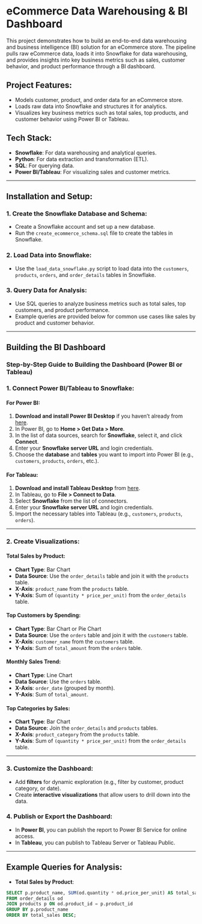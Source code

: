 # eCommerce Data Warehousing & BI Dashboard

This project demonstrates how to build an end-to-end data warehousing and business intelligence (BI) solution for an eCommerce store. The pipeline pulls raw eCommerce data, loads it into Snowflake for data warehousing, and provides insights into key business metrics such as sales, customer behavior, and product performance through a BI dashboard.

## Project Features:
- Models customer, product, and order data for an eCommerce store.
- Loads raw data into Snowflake and structures it for analytics.
- Visualizes key business metrics such as total sales, top products, and customer behavior using Power BI or Tableau.

## Tech Stack:
- **Snowflake**: For data warehousing and analytical queries.
- **Python**: For data extraction and transformation (ETL).
- **SQL**: For querying data.
- **Power BI/Tableau**: For visualizing sales and customer metrics.

---

## Installation and Setup:

### 1. **Create the Snowflake Database and Schema:**
   - Create a Snowflake account and set up a new database.
   - Run the `create_ecommerce_schema.sql` file to create the tables in Snowflake.
   
### 2. **Load Data into Snowflake:**
   - Use the `load_data_snowflake.py` script to load data into the `customers`, `products`, `orders`, and `order_details` tables in Snowflake.

### 3. **Query Data for Analysis:**
   - Use SQL queries to analyze business metrics such as total sales, top customers, and product performance.
   - Example queries are provided below for common use cases like sales by product and customer behavior.

---

## Building the BI Dashboard

### **Step-by-Step Guide to Building the Dashboard (Power BI or Tableau)**

### 1. **Connect Power BI/Tableau to Snowflake:**

#### For Power BI:
   1. **Download and install Power BI Desktop** if you haven’t already from [here](https://powerbi.microsoft.com/desktop/).
   2. In Power BI, go to **Home > Get Data > More**.
   3. In the list of data sources, search for **Snowflake**, select it, and click **Connect**.
   4. Enter your **Snowflake server URL** and login credentials.
   5. Choose the **database** and **tables** you want to import into Power BI (e.g., `customers`, `products`, `orders`, etc.).
   
#### For Tableau:
   1. **Download and install Tableau Desktop** from [here](https://www.tableau.com/products/desktop).
   2. In Tableau, go to **File > Connect to Data**.
   3. Select **Snowflake** from the list of connectors.
   4. Enter your **Snowflake server URL** and login credentials.
   5. Import the necessary tables into Tableau (e.g., `customers`, `products`, `orders`).

---

### 2. **Create Visualizations:**

#### **Total Sales by Product**:
   - **Chart Type**: Bar Chart
   - **Data Source**: Use the `order_details` table and join it with the `products` table.
   - **X-Axis**: `product_name` from the `products` table.
   - **Y-Axis**: Sum of `(quantity * price_per_unit)` from the `order_details` table.

#### **Top Customers by Spending**:
   - **Chart Type**: Bar Chart or Pie Chart
   - **Data Source**: Use the `orders` table and join it with the `customers` table.
   - **X-Axis**: `customer_name` from the `customers` table.
   - **Y-Axis**: Sum of `total_amount` from the `orders` table.

#### **Monthly Sales Trend**:
   - **Chart Type**: Line Chart
   - **Data Source**: Use the `orders` table.
   - **X-Axis**: `order_date` (grouped by month).
   - **Y-Axis**: Sum of `total_amount`.

#### **Top Categories by Sales**:
   - **Chart Type**: Bar Chart
   - **Data Source**: Join the `order_details` and `products` tables.
   - **X-Axis**: `product_category` from the `products` table.
   - **Y-Axis**: Sum of `(quantity * price_per_unit)` from the `order_details` table.

---

### 3. **Customize the Dashboard**:
   - Add **filters** for dynamic exploration (e.g., filter by customer, product category, or date).
   - Create **interactive visualizations** that allow users to drill down into the data.

### 4. **Publish or Export the Dashboard**:
   - In **Power BI**, you can publish the report to Power BI Service for online access.
   - In **Tableau**, you can publish to Tableau Server or Tableau Public.

---

## Example Queries for Analysis:

- **Total Sales by Product**:
```sql
SELECT p.product_name, SUM(od.quantity * od.price_per_unit) AS total_sales
FROM order_details od
JOIN products p ON od.product_id = p.product_id
GROUP BY p.product_name
ORDER BY total_sales DESC;
